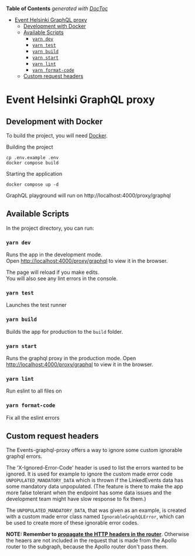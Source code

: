 <!-- START doctoc generated TOC please keep comment here to allow auto update -->
<!-- DON'T EDIT THIS SECTION, INSTEAD RE-RUN doctoc TO UPDATE -->
**Table of Contents**  *generated with [DocToc](https://github.com/thlorenz/doctoc)*

- [Event Helsinki GraphQL proxy](#event-helsinki-graphql-proxy)
  - [Development with Docker](#development-with-docker)
  - [Available Scripts](#available-scripts)
    - [`yarn dev`](#yarn-dev)
    - [`yarn test`](#yarn-test)
    - [`yarn build`](#yarn-build)
    - [`yarn start`](#yarn-start)
    - [`yarn lint`](#yarn-lint)
    - [`yarn format-code`](#yarn-format-code)
  - [Custom request headers](#custom-request-headers)

<!-- END doctoc generated TOC please keep comment here to allow auto update -->

# Event Helsinki GraphQL proxy

## Development with Docker

To build the project, you will need [Docker](https://www.docker.com/community-edition).

Building the project

    cp .env.example .env
    docker compose build

Starting the application

    docker compose up -d

GraphQL playground will run on http://localhost:4000/proxy/graphql

## Available Scripts

In the project directory, you can run:

### `yarn dev`

Runs the app in the development mode.<br />
Open [http://localhost:4000/proxy/graphql](http://localhost:4000/proxy/graphql) to view it in the browser.

The page will reload if you make edits.<br />
You will also see any lint errors in the console.

### `yarn test`

Launches the test runner

### `yarn build`

Builds the app for production to the `build` folder.

### `yarn start`

Runs the graphql proxy in the production mode.
Open [http://localhost:4000/proxy/graphql](http://localhost:4000/proxy/graphql) to view it in the browser.

### `yarn lint`

Run eslint to all files on

### `yarn format-code`

Fix all the eslint errors

## Custom request headers

The Events-graphql-proxy offers a way to ignore some custom ignorable graphql errors.

The 'X-Ignored-Error-Code' header is used to list the errors wanted to be ignored. It is used for example to ignore the custom made error code `UNPOPULATED_MANDATORY_DATA` which is thrown if the LinkedEvents data has some mandatory data unpopulated. (The feature is there to make the app more false tolerant when the endpoint has some data issues and the development team might have slow response to fix them.)

The `UNPOPULATED_MANDATORY_DATA`, that was given as an example, is created with a custom made error class named `IgnorableGraphQLError`, which can be used to create more of these ignorable error codes.

**NOTE: Remember to [propagate the HTTP headers in the router](../events-graphql-federation/README.md)**. Otherwise the heaers are not included in the request that is made from the Apollo router to the subgraph, because the Apollo router don't pass them.
